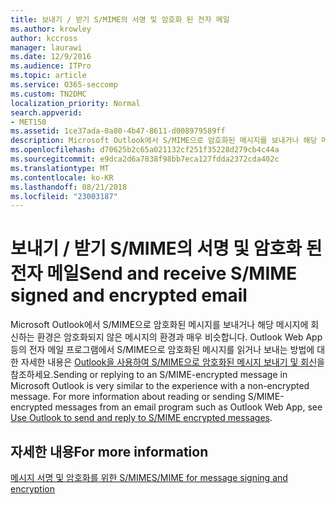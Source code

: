 ```yaml
---
title: 보내기 / 받기 S/MIME의 서명 및 암호화 된 전자 메일
ms.author: krowley
author: kccross
manager: laurawi
ms.date: 12/9/2016
ms.audience: ITPro
ms.topic: article
ms.service: O365-seccomp
ms.custom: TN2DMC
localization_priority: Normal
search.appverid:
- MET150
ms.assetid: 1ce37ada-0a80-4b47-8611-d008979589ff
description: Microsoft Outlook에서 S/MIME으로 암호화된 메시지를 보내거나 해당 메시지에 회신하는 환경은 암호화되지 않은 메시지의 환경과 매우 비슷합니다.
ms.openlocfilehash: d70625b2c65a021132cf251f35228d279cb4c44a
ms.sourcegitcommit: e9dca2d6a7838f98bb7eca127fdda2372cda402c
ms.translationtype: MT
ms.contentlocale: ko-KR
ms.lasthandoff: 08/21/2018
ms.locfileid: "23003187"
---
```

# <a name="send-and-receive-smime-signed-and-encrypted-email"></a><span data-ttu-id="8da0b-103">보내기 / 받기 S/MIME의 서명 및 암호화 된 전자 메일</span><span class="sxs-lookup"><span data-stu-id="8da0b-103">Send and receive S/MIME signed and encrypted email</span></span>

<span data-ttu-id="8da0b-p101">Microsoft Outlook에서 S/MIME으로 암호화된 메시지를 보내거나 해당 메시지에 회신하는 환경은 암호화되지 않은 메시지의 환경과 매우 비슷합니다. Outlook Web App 등의 전자 메일 프로그램에서 S/MIME으로 암호화된 메시지를 읽거나 보내는 방법에 대한 자세한 내용은 [Outlook을 사용하여 S/MIME으로 암호화된 메시지 보내기 및 회신](https://go.microsoft.com/fwlink/p/?LinkId=392520)을 참조하세요.</span><span class="sxs-lookup"><span data-stu-id="8da0b-p101">Sending or replying to an S/MIME-encrypted message in Microsoft Outlook is very similar to the experience with a non-encrypted message. For more information about reading or sending S/MIME-encrypted messages from an email program such as Outlook Web App, see [Use Outlook to send and reply to S/MIME encrypted messages](https://go.microsoft.com/fwlink/p/?LinkId=392520).</span></span>
  
## <a name="for-more-information"></a><span data-ttu-id="8da0b-106">자세한 내용</span><span class="sxs-lookup"><span data-stu-id="8da0b-106">For more information</span></span>

[<span data-ttu-id="8da0b-107">메시지 서명 및 암호화를 위한 S/MIME</span><span class="sxs-lookup"><span data-stu-id="8da0b-107">S/MIME for message signing and encryption</span></span>](s-mime-for-message-signing-and-encryption.md)
  

